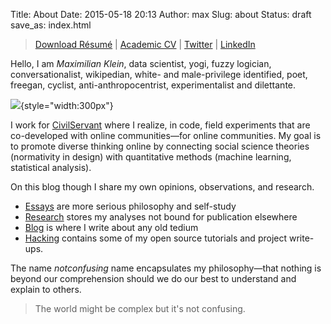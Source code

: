 Title: About
Date: 2015-05-18 20:13
Author: max
Slug: about
Status: draft
save_as: index.html

> [Download Résumé](https://spideroak.com/share/JVQXQLKLNRSWS3RNINLHG/Online-CVs/home/paprika/SpiderOak%20Hive/CVs/Online-CVs/Max%20Klein%20Resume.pdf) \| [Academic CV](https://spideroak.com/share/JVQXQLKLNRSWS3RNINLHG/Online-CVs/home/paprika/SpiderOak%20Hive/CVs/Online-CVs/CV%20Max%20Klein.pdf) \| [Twitter](https://twitter.com/notconfusing) \| [LinkedIn](https://www.linkedin.com/in/notconfusing)

Hello, I am *Maximilian Klein*, data scientist, yogi, fuzzy logician, conversationalist, wikipedian, white- and male-privilege identified, poet, freegan, cyclist, anti-anthropocentrist, experimentalist and dilettante.

![]({static}/images/uploads/2015/05/max_purple.jpg){style="width:300px"}

I work for [CivilServant](http://civilservant.io/) where I realize, in code, field experiments that are co-developed with online communities—for online communities. My goal is to promote diverse thinking online by connecting social science theories (normativity in design) with quantitative methods (machine learning, statistical analysis).

On this blog though I share my own opinions, observations, and research.

+ [Essays](/category/essays) are more serious philosophy and self-study
+ [Research](/category/research-notes) stores my analyses not bound for publication elsewhere
+ [Blog](/category/blog) is where I write about any old tedium
+ [Hacking](/category/hacking) contains some of my open source tutorials and project write-ups.

The name *notconfusing* name encapsulates my philosophy—that nothing is beyond our comprehension should we do our best to understand and explain to others.  
> The world might be complex but it's not confusing.
